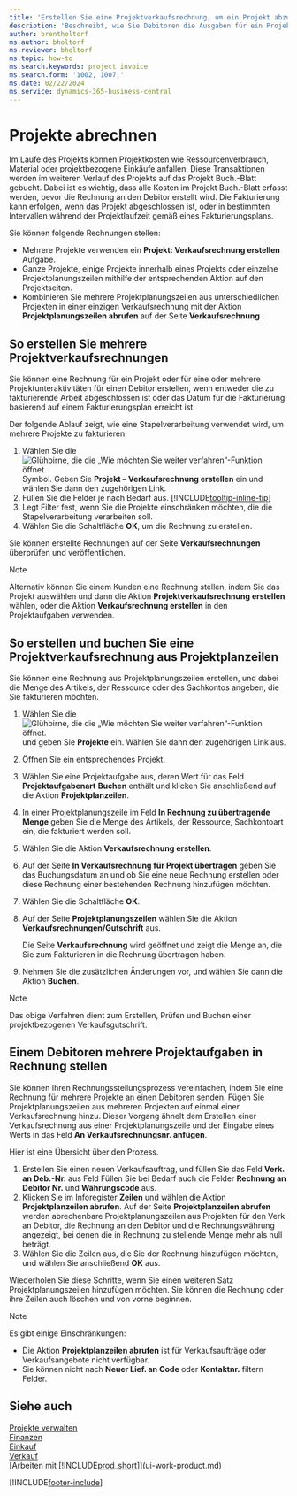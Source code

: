 ```yaml
---
title: 'Erstellen Sie eine Projektverkaufsrechnung, um ein Projekt abzurechnen'
description: 'Beschreibt, wie Sie Debitoren die Ausgaben für ein Projekt in Rechnung stellen können, wenn ein Projekt fortschreitet und sich die Kosten summieren.'
author: brentholtorf
ms.author: bholtorf
ms.reviewer: bholtorf
ms.topic: how-to
ms.search.keywords: project invoice
ms.search.form: '1002, 1007,'
ms.date: 02/22/2024
ms.service: dynamics-365-business-central
---
```

# Projekte abrechnen

Im Laufe des Projekts können Projektkosten wie Ressourcenverbrauch, Material oder projektbezogene Einkäufe anfallen. Diese Transaktionen werden im weiteren Verlauf des Projekts auf das Projekt Buch.-Blatt gebucht. Dabei ist es wichtig, dass alle Kosten im Projekt Buch.-Blatt erfasst werden, bevor die Rechnung an den Debitor erstellt wird.
Die Fakturierung kann erfolgen, wenn das Projekt abgeschlossen ist, oder in bestimmten Intervallen während der Projektlaufzeit gemäß eines Fakturierungsplans.

Sie können folgende Rechnungen stellen:

* Mehrere Projekte verwenden ein  **Projekt: Verkaufsrechnung erstellen** Aufgabe.
* Ganze Projekte, einige Projekte innerhalb eines Projekts oder einzelne Projektplanungszeilen mithilfe der entsprechenden Aktion auf den Projektseiten.
* Kombinieren Sie mehrere Projektplanungszeilen aus unterschiedlichen Projekten in einer einzigen Verkaufsrechnung mit der Aktion  **Projektplanungszeilen abrufen**  auf der Seite  **Verkaufsrechnung** .

## So erstellen Sie mehrere Projektverkaufsrechnungen

Sie können eine Rechnung für ein Projekt oder für eine oder mehrere Projektunteraktivitäten für einen Debitor erstellen, wenn entweder die zu fakturierende Arbeit abgeschlossen ist oder das Datum für die Fakturierung basierend auf einem Fakturierungsplan erreicht ist.

Der folgende Ablauf zeigt, wie eine Stapelverarbeitung verwendet wird, um mehrere Projekte zu fakturieren.  

1. Wählen Sie die ![Glühbirne, die die „Wie möchten Sie weiter verfahren“-Funktion öffnet.](media/ui-search/search_small.png "Wie möchten Sie weiter verfahren?") Symbol. Geben Sie **Projekt – Verkaufsrechnung erstellen** ein und wählen Sie dann den zugehörigen Link.  
2. Füllen Sie die Felder je nach Bedarf aus. [!INCLUDE[tooltip-inline-tip](includes/tooltip-inline-tip_md.md)]
3. Legt Filter fest, wenn Sie die Projekte einschränken möchten, die die Stapelverarbeitung verarbeiten soll.
4. Wählen Sie die Schaltfläche **OK**, um die Rechnung zu erstellen.  

Sie können erstellte Rechnungen auf der Seite  **Verkaufsrechnungen**  überprüfen und veröffentlichen.

> [!NOTE]
> Alternativ können Sie einem Kunden eine Rechnung stellen, indem Sie das Projekt auswählen und dann die Aktion  **Projektverkaufsrechnung erstellen**  wählen, oder die Aktion  **Verkaufsrechnung erstellen**  in den Projektaufgaben verwenden.

## So erstellen und buchen Sie eine Projektverkaufsrechnung aus Projektplanzeilen

Sie können eine Rechnung aus Projektplanungszeilen erstellen, und dabei die Menge des Artikels, der Ressource oder des Sachkontos angeben, die Sie fakturieren möchten.

1. Wählen Sie die ![Glühbirne, die die „Wie möchten Sie weiter verfahren“-Funktion öffnet.](media/ui-search/search_small.png "Tell me-Funktion") und geben Sie **Projekte** ein. Wählen Sie dann den zugehörigen Link aus.
2. Öffnen Sie ein entsprechendes Projekt.
3. Wählen Sie eine Projektaufgabe aus, deren Wert für das Feld **Projektaufgabenart** **Buchen** enthält und klicken Sie anschließend auf die Aktion **Projektplanzeilen**.  
4. In einer Projektplanungszeile im Feld **In Rechnung zu übertragende Menge** geben Sie die Menge des Artikels, der Ressource, Sachkontoart ein, die fakturiert werden soll.  
5. Wählen Sie die Aktion **Verkaufsrechnung erstellen**.
6. Auf der Seite **In Verkaufsrechnung für Projekt übertragen** geben Sie das Buchungsdatum an und ob Sie eine neue Rechnung erstellen oder diese Rechnung einer bestehenden Rechnung hinzufügen möchten.
7. Wählen Sie die Schaltfläche **OK**.  
8. Auf der Seite **Projektplanungszeilen** wählen Sie die Aktion **Verkaufsrechnungen/Gutschrift** aus.

    Die Seite **Verkaufsrechnung** wird geöffnet und zeigt die Menge an, die Sie zum Fakturieren in die Rechnung übertragen haben.
9. Nehmen Sie die zusätzlichen Änderungen vor, und wählen Sie dann die Aktion **Buchen**.

> [!NOTE]  
> Das obige Verfahren dient zum Erstellen, Prüfen und Buchen einer projektbezogenen Verkaufsgutschrift.

## Einem Debitoren mehrere Projektaufgaben in Rechnung stellen

Sie können Ihren Rechnungsstellungsprozess vereinfachen, indem Sie eine Rechnung für mehrere Projekte an einen Debitoren senden. Fügen Sie Projektplanungszeilen aus mehreren Projekten auf einmal einer Verkaufsrechnung hinzu. Dieser Vorgang ähnelt dem Erstellen einer Verkaufsrechnung aus einer Projektplanungszeile und der Eingabe eines Werts in das Feld **An Verkaufsrechnungsnr. anfügen**.

Hier ist eine Übersicht über den Prozess.

1. Erstellen Sie einen neuen Verkaufsauftrag, und füllen Sie das Feld **Verk. an Deb.-Nr.** aus Feld Füllen Sie bei Bedarf auch die Felder **Rechnung an Debitor Nr.** und **Währungscode** aus.
2. Klicken Sie im Inforegister **Zeilen** und wählen die Aktion **Projektplanzeilen abrufen**. Auf der Seite **Projektplanzeilen abrufen** werden abrechenbare Projektplanungszeilen aus Projekten für den Verk. an Debitor, die Rechnung an den Debitor und die Rechnungswährung angezeigt, bei denen die in Rechnung zu stellende Menge mehr als null beträgt. 
3. Wählen Sie die Zeilen aus, die Sie der Rechnung hinzufügen möchten, und wählen Sie anschließend **OK** aus.

Wiederholen Sie diese Schritte, wenn Sie einen weiteren Satz Projektplanungszeilen hinzufügen möchten. Sie können die Rechnung oder ihre Zeilen auch löschen und von vorne beginnen.

> [!NOTE]
> Es gibt einige Einschränkungen:
>
> * Die Aktion **Projektplanzeilen abrufen** ist für Verkaufsaufträge oder Verkaufsangebote nicht verfügbar.
> * Sie können nicht nach **Neuer Lief. an Code** oder **Kontaktnr.** filtern Felder.


## Siehe auch 

[Projekte verwalten](projects-manage-projects.md)  
[Finanzen](finance.md)  
[Einkauf](purchasing-manage-purchasing.md)  
[Verkauf](sales-manage-sales.md)  
[Arbeiten mit [!INCLUDE[prod_short](includes/prod_short.md)]](ui-work-product.md)  

[!INCLUDE[footer-include](includes/footer-banner.md)]
